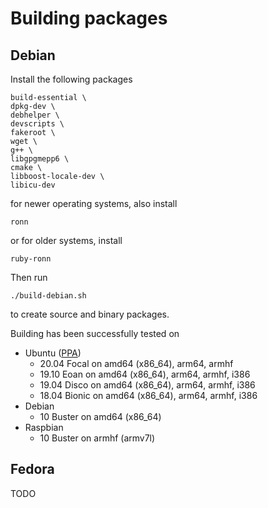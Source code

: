 # Building packages

## Debian

Install the following packages

    build-essential \
    dpkg-dev \
    debhelper \
    devscripts \
    fakeroot \
    wget \
    g++ \
    libgpgmepp6 \
    cmake \
    libboost-locale-dev \
    libicu-dev

for newer operating systems, also install

    ronn

or for older systems, install

    ruby-ronn

Then run

    ./build-debian.sh

to create source and binary packages.

Building has been successfully tested on
* Ubuntu ([PPA](https://launchpad.net/~nuspell/+archive/ubuntu/ppa/+packages))
    * 20.04 Focal on amd64 (x86_64), arm64, armhf
    * 19.10 Eoan on amd64 (x86_64), arm64, armhf, i386
    * 19.04 Disco on amd64 (x86_64), arm64, armhf, i386
    * 18.04 Bionic on amd64 (x86_64), arm64, armhf, i386
* Debian
    * 10 Buster on amd64 (x86_64)
* Raspbian
    * 10 Buster on armhf (armv7l)

## Fedora

TODO
